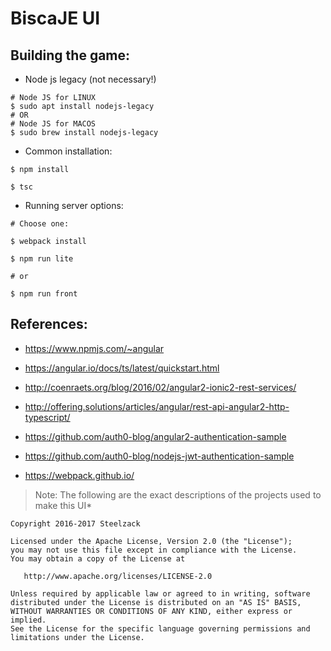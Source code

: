 # BiscaJE UI

## Building the game:

*  Node js legacy (not necessary!)
```
# Node JS for LINUX
$ sudo apt install nodejs-legacy 
# OR
# Node JS for MACOS
$ sudo brew install nodejs-legacy
```

* Common installation:

```
$ npm install

$ tsc

```

* Running server options:
```
# Choose one:

$ webpack install

$ npm run lite

# or

$ npm run front

```

## References:

* https://www.npmjs.com/~angular

* https://angular.io/docs/ts/latest/quickstart.html

* http://coenraets.org/blog/2016/02/angular2-ionic2-rest-services/

* http://offering.solutions/articles/angular/rest-api-angular2-http-typescript/

* https://github.com/auth0-blog/angular2-authentication-sample

* https://github.com/auth0-blog/nodejs-jwt-authentication-sample

* https://webpack.github.io/

> Note: The following are the exact descriptions of the projects used to make this UI*

```
Copyright 2016-2017 Steelzack

Licensed under the Apache License, Version 2.0 (the "License");
you may not use this file except in compliance with the License.
You may obtain a copy of the License at

   http://www.apache.org/licenses/LICENSE-2.0

Unless required by applicable law or agreed to in writing, software
distributed under the License is distributed on an "AS IS" BASIS,
WITHOUT WARRANTIES OR CONDITIONS OF ANY KIND, either express or implied.
See the License for the specific language governing permissions and
limitations under the License.
```